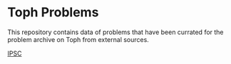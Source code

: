 # Toph Problems

This repository contains data of problems that have been currated for the problem archive on Toph from external sources.

[IPSC](ipsc)

